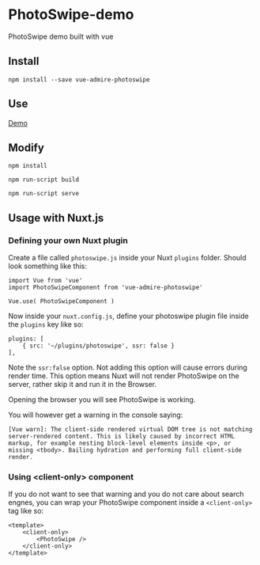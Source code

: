 # PhotoSwipe-demo
PhotoSwipe demo built with vue

## Install

`npm install --save vue-admire-photoswipe`


## Use

[Demo](https://github.com/ymyang/vue-photoswipe-demo)

## Modify

`npm install`

`npm run-script build`

`npm run-script serve`

## Usage with Nuxt.js

### Defining your own Nuxt plugin
Create a file called `photoswipe.js` inside your Nuxt `plugins` folder. Should look something like this:

```
import Vue from 'vue'
import PhotoSwipeComponent from 'vue-admire-photoswipe'

Vue.use( PhotoSwipeComponent )
```

Now inside your `nuxt.config.js`, define your photoswipe plugin file inside the `plugins` key like so:
```
plugins: [
	{ src: '~/plugins/photoswipe', ssr: false }
],
```
Note the `ssr:false` option. Not adding this option will cause errors during render time. This option means Nuxt will not render PhotoSwipe on the server, rather skip it and run it in the Browser.

Opening the browser you will see PhotoSwipe is working.

You will however get a warning in the console saying:
```
[Vue warn]: The client-side rendered virtual DOM tree is not matching server-rendered content. This is likely caused by incorrect HTML markup, for example nesting block-level elements inside <p>, or missing <tbody>. Bailing hydration and performing full client-side render.
```

### Using \<client-only> component
If you do not want to see that warning and you do not care about search engnes, you can wrap your PhotoSwipe component inside a `<client-only>` tag like so:

```
<template>
	<client-only>
		<PhotoSwipe />
	</client-only>
</template>
```
